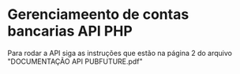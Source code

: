 # Gerenciameento de contas bancarias API PHP

Para rodar a API siga as instruções que estão na página 2 do arquivo "DOCUMENTAÇÃO API PUBFUTURE.pdf"
